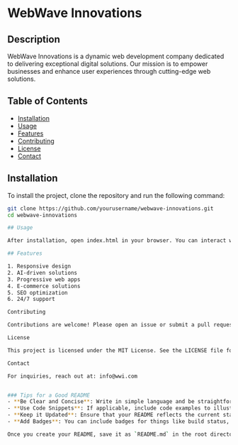 # WebWave Innovations

## Description

WebWave Innovations is a dynamic web development company dedicated to delivering exceptional digital solutions. Our mission is to empower businesses and enhance user experiences through cutting-edge web solutions.

## Table of Contents

- [Installation](#installation)
- [Usage](#usage)
- [Features](#features)
- [Contributing](#contributing)
- [License](#license)
- [Contact](#contact)

## Installation

To install the project, clone the repository and run the following command:
```bash
git clone https://github.com/yourusername/webwave-innovations.git
cd webwave-innovations

## Usage

After installation, open index.html in your browser. You can interact with the different sections of the website.

## Features

1. Responsive design
2. AI-driven solutions
3. Progressive web apps
4. E-commerce solutions
5. SEO optimization
6. 24/7 support

Contributing

Contributions are welcome! Please open an issue or submit a pull request to contribute to this project.

License

This project is licensed under the MIT License. See the LICENSE file for details.

Contact

For inquiries, reach out at: info@wwi.com


### Tips for a Good README
- **Be Clear and Concise**: Write in simple language and be straightforward in your explanations.
- **Use Code Snippets**: If applicable, include code examples to illustrate how to use your project.
- **Keep it Updated**: Ensure that your README reflects the current state of your project as it evolves.
- **Add Badges**: You can include badges for things like build status, license, and version to give users quick information.

Once you create your README, save it as `README.md` in the root directory of your GitHub repository. This will automatically display it on your repository's main page.

